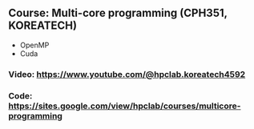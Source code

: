 ## Course: Multi-core programming (CPH351, KOREATECH)

- OpenMP
- Cuda

### Video: https://www.youtube.com/@hpclab.koreatech4592
### Code: https://sites.google.com/view/hpclab/courses/multicore-programming